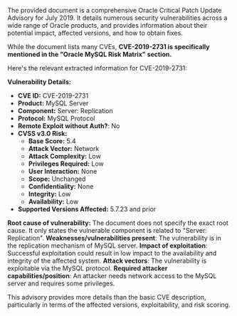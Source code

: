 The provided document is a comprehensive Oracle Critical Patch Update Advisory for July 2019. It details numerous security vulnerabilities across a wide range of Oracle products, and provides information about their potential impact, affected versions, and how to obtain fixes.

While the document lists many CVEs, **CVE-2019-2731 is specifically mentioned in the "Oracle MySQL Risk Matrix" section.**

Here's the relevant extracted information for CVE-2019-2731:

**Vulnerability Details:**
*   **CVE ID:** CVE-2019-2731
*   **Product:** MySQL Server
*   **Component:** Server: Replication
*  **Protocol:** MySQL Protocol
*   **Remote Exploit without Auth?**: No
*   **CVSS v3.0 Risk:**
    *   **Base Score:** 5.4
    *   **Attack Vector:** Network
    *  **Attack Complexity:** Low
    *  **Privileges Required:** Low
    * **User Interaction:** None
    *  **Scope:** Unchanged
    *   **Confidentiality:** None
    *   **Integrity:** Low
    *   **Availability:** Low
*   **Supported Versions Affected:** 5.7.23 and prior

**Root cause of vulnerability:** The document does not specify the exact root cause. It only states the vulnerable component is related to "Server: Replication".
**Weaknesses/vulnerabilities present**: The vulnerability is in the replication mechanism of MySQL server.
**Impact of exploitation**: Successful exploitation could result in low impact to the availability and integrity of the affected system.
**Attack vectors**: The vulnerability is exploitable via the MySQL protocol.
**Required attacker capabilities/position**: An attacker needs network access to the MySQL server and requires some privileges.

This advisory provides more details than the basic CVE description, particularly in terms of the affected versions, exploitability, and risk scoring.